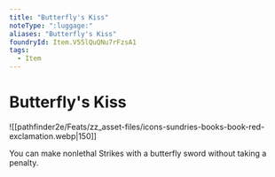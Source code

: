 ```yaml
---
title: "Butterfly's Kiss"
noteType: ":luggage:"
aliases: "Butterfly's Kiss"
foundryId: Item.V55lQuQNu7rFzsA1
tags:
  - Item
---
```


# Butterfly's Kiss
![[pathfinder2e/Feats/zz_asset-files/icons-sundries-books-book-red-exclamation.webp|150]]

You can make nonlethal Strikes with a butterfly sword without taking a penalty.
